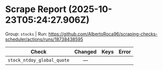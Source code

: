 # Scrape Report (2025-10-23T05:24:27.906Z)

Group: `stocks`  |  Run: https://github.com/AlbertoRoca96/scraping-checks-scheduler/actions/runs/18738438595

| Check | Changed | Keys | Error |
|---|:---:|:--|:--|
| `stock_ntdoy_global_quote` | — |  |  |
